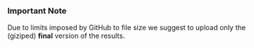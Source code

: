 ### Important Note
Due to limits imposed by GitHub to file size we suggest to upload only the (giziped) **final** version of the results.